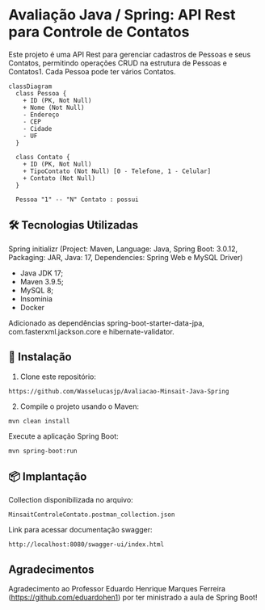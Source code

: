# Avaliação Java / Spring: API Rest para Controle de Contatos

Este projeto é uma API Rest para gerenciar cadastros de Pessoas e seus Contatos, permitindo operações CRUD na estrutura de Pessoas e Contatos1. Cada Pessoa pode ter vários Contatos.
```mermaid
classDiagram
  class Pessoa {
    + ID (PK, Not Null)
    + Nome (Not Null)
    - Endereço
    - CEP
    - Cidade
    - UF
  }

  class Contato {
    + ID (PK, Not Null)
    + TipoContato (Not Null) [0 - Telefone, 1 - Celular]
    + Contato (Not Null)
  }

  Pessoa "1" -- "N" Contato : possui
```

## 🛠️ Tecnologias Utilizadas 

Spring initializr (Project: Maven, Language: Java, Spring Boot: 3.0.12, Packaging: JAR, Java: 17, Dependencies: Spring Web e MySQL Driver)

- Java JDK 17;
- Maven 3.9.5;
- MySQL 8;
- Insominia 
- Docker

Adicionado as dependências spring-boot-starter-data-jpa, com.fasterxml.jackson.core e hibernate-validator. 

## 🔧 Instalação
1. Clone este repositório:
```
https://github.com/Wasselucasjp/Avaliacao-Minsait-Java-Spring
```

2. Compile o projeto usando o Maven:
```
mvn clean install
```

Execute a aplicação Spring Boot:
```
mvn spring-boot:run
```

## 📦 Implantação

Collection disponibilizada no arquivo:
```
MinsaitControleContato.postman_collection.json
```

Link para acessar documentação swagger:
```
http://localhost:8080/swagger-ui/index.html
```

## Agradecimentos

Agradecimento ao Professor Eduardo Henrique Marques Ferreira (https://github.com/eduardohen1) por ter ministrado a aula de Spring Boot!



